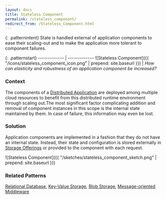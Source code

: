 ```yaml
---
layout: docs
title: Stateless Component
permalink: /stateless_component/
redirect_from: /Stateless_Component.html
---
```


{: .patternintent}
State is handled external of application components to ease their scaling-out and to make the application more tolerant to component failures.

{: .patternstart}
------------- | -------------
![Stateless Component]({{ "/icons/stateless_component_icon.png" | prepend: site.baseurl }})  | *How can elasticity and robustness of an application component be increased?*

### Context
The components of a [Distributed Application](/distributed_application/) are deployed among multiple cloud resources to benefit from this distributed runtime environment through scaling out.The most significant factor complicating addition and removal of component instances in this scope is the internal state maintained by them. In case of failure, this information may even be lost.

### Solution
Application components are implemented in a fashion that they do not have an internal state. Instead, their state and configuration is stored externally in [Storage Offerings](/cloud_offerings/#storage_offerings) or provided to the component with each request.
 
![Stateless Component]({{ "/sketches/stateless_component_sketch.png" | prepend: site.baseurl }})

### Related Patterns
[Relational Database](/relational_database/), [Key-Value Storage](/key_value_storage/), [Blob Storage](/blob_storage/), [Message-oriented Middleware](/message_oriented_middleware/)